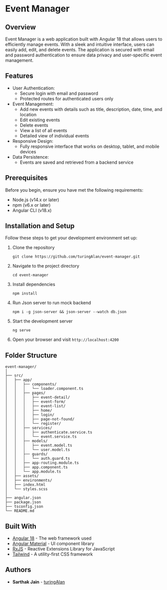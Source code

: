 # Event Manager

## Overview
Event Manager is a web application built with Angular 18 that allows users to efficiently manage events. With a sleek and intuitive interface, users can easily add, edit, and delete events. The application is secured with email and password authentication to ensure data privacy and user-specific event management.

## Features
- User Authentication:
  - Secure login with email and password
  - Protected routes for authenticated users only
- Event Management:
  - Add new events with details such as title, description, date, time, and location
  - Edit existing events
  - Delete events
  - View a list of all events
  - Detailed view of individual events
- Responsive Design:
  - Fully responsive interface that works on desktop, tablet, and mobile devices
- Data Persistence:
  - Events are saved and retrieved from a backend service

## Prerequisites
Before you begin, ensure you have met the following requirements:
- Node.js (v14.x or later)
- npm (v6.x or later)
- Angular CLI (v18.x)

## Installation and Setup
Follow these steps to get your development environment set up:

1. Clone the repository
   ```
   git clone https://github.com/turingAlan/event-manager.git
   ```

2. Navigate to the project directory
   ```
   cd event-manager
   ```

3. Install dependencies
   ```
   npm install
   ```
3. Run Json server to run mock backend
   ```
   npm i -g json-server && json-server --watch db.json
   ```

4. Start the development server
   ```
   ng serve
   ```

5. Open your browser and visit `http://localhost:4200`

## Folder Structure
```
event-manager/
│
├── src/
│   ├── app/
│   │   ├── components/
│   │   │   └── loader.component.ts
│   │   ├── pages/
│   │   │   ├── event-detail/
│   │   │   ├── event-form/
│   │   │   ├── event-list/
│   │   │   ├── home/
│   │   │   ├── login/
│   │   │   ├── page-not-found/
│   │   │   └── register/
│   │   ├── services/
│   │   │   ├── authenticate.service.ts
│   │   │   └── event.service.ts
│   │   ├── models/
│   │   │   ├── event.model.ts
│   │   │   └── user.model.ts
│   │   ├── guards/
│   │   │   └── auth.guard.ts
│   │   ├── app-routing.module.ts
│   │   ├── app.component.ts
│   │   └── app.module.ts
│   ├── assets/
│   ├── environments/
│   ├── index.html
│   └── styles.scss
│
├── angular.json
├── package.json
├── tsconfig.json
└── README.md
```

## Built With
- [Angular 18](https://angular.io/) - The web framework used
- [Angular Material](https://material.angular.io/) - UI component library
- [RxJS](https://rxjs.dev/) - Reactive Extensions Library for JavaScript
- [Tailwind](https://tailwindcss.com/) - A utility-first CSS framework


## Authors
- **Sarthak Jain** - [turingAlan](https://github.com/turingAlan)

